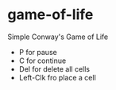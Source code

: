 # game-of-life
Simple Conway's Game of Life 


- P for pause
- C for continue
- Del for delete all cells
- Left-Clk fro place a cell
